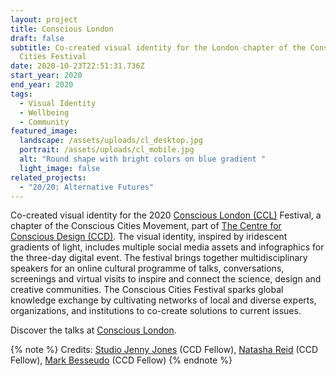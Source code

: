 ```yaml
---
layout: project
title: Conscious London
draft: false
subtitle: Co-created visual identity for the London chapter of the Conscious
  Cities Festival
date: 2020-10-23T22:51:31.736Z
start_year: 2020
end_year: 2020
tags:
  - Visual Identity
  - Wellbeing
  - Community
featured_image:
  landscape: /assets/uploads/cl_desktop.jpg
  portrait: /assets/uploads/cl_mobile.jpg
  alt: "Round shape with bright colors on blue gradient "
  light_image: false
related_projects:
  - "20/20: Alternative Futures"
---
```

Co-created visual identity for the 2020 [Conscious London (CCL)](https://theccd.org/domain/conscious-london/) Festival, a chapter of the Conscious Cities Movement, part of [The Centre for Conscious Design (CCD)](https://theccd.org/). The visual identity, inspired by iridescent gradients of light, includes multiple social media assets and infographics for the three-day digital event. The festival brings together multidisciplinary speakers for an online cultural programme of talks, conversations, screenings and virtual visits to inspire and connect the science, design and creative communities. The Conscious Cities Festival sparks global knowledge exchange by cultivating networks of local and diverse experts, organizations, and institutions to co-create solutions to current issues.

Discover the talks at [Conscious London](https://www.youtube.com/channel/UC-Bbwz5OiTCqCCmIH9RQxwA).

{% note %}
Credits: [Studio Jenny Jones](https://studiojennyjones.com/) (CCD Fellow), [Natasha Reid](https://www.matterspacesoul.com/) (CCD Fellow), [Mark Besseudo](https://markbessoudo.com/hi/) (CCD Fellow)
{% endnote %}